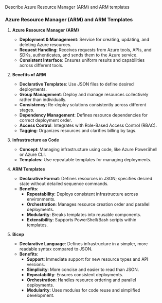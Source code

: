 Describe Azure Resource Manager (ARM) and ARM templates


### **Azure Resource Manager (ARM) and ARM Templates**

1. **Azure Resource Manager (ARM)**
   - **Deployment & Management**: Service for creating, updating, and deleting Azure resources.
   - **Request Handling**: Receives requests from Azure tools, APIs, and SDKs, authenticates, and sends them to the Azure service.
   - **Consistent Interface**: Ensures uniform results and capabilities across different tools.

2. **Benefits of ARM**
   - **Declarative Templates**: Use JSON files to define desired deployments.
   - **Group Management**: Deploy and manage resources collectively rather than individually.
   - **Consistency**: Re-deploy solutions consistently across different stages.
   - **Dependency Management**: Defines resource dependencies for correct deployment order.
   - **Access Control**: Integrates with Role-Based Access Control (RBAC).
   - **Tagging**: Organizes resources and clarifies billing by tags.

3. **Infrastructure as Code**
   - **Concept**: Managing infrastructure using code, like Azure PowerShell or Azure CLI.
   - **Templates**: Use repeatable templates for managing deployments.

4. **ARM Templates**
   - **Declarative Format**: Defines resources in JSON; specifies desired state without detailed sequence commands.
   - **Benefits**:
     - **Repeatability**: Deploys consistent infrastructure across environments.
     - **Orchestration**: Manages resource creation order and parallel deployments.
     - **Modularity**: Breaks templates into reusable components.
     - **Extensibility**: Supports PowerShell/Bash scripts within templates.

5. **Bicep**
   - **Declarative Language**: Defines infrastructure in a simpler, more readable syntax compared to JSON.
   - **Benefits**:
     - **Support**: Immediate support for new resource types and API versions.
     - **Simplicity**: More concise and easier to read than JSON.
     - **Repeatability**: Ensures consistent deployments.
     - **Orchestration**: Handles resource ordering and parallel deployments.
     - **Modularity**: Uses modules for code reuse and simplified development.